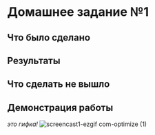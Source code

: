 # Домашнее задание №1


## Что было сделано


## Результаты


## Что сделать не вышло


## Демонстрация работы
*это гифка!*
![screencast1-ezgif com-optimize (1)](https://github.com/user-attachments/assets/8d5f37a6-93b3-4b63-af4c-dc726cb90466)
